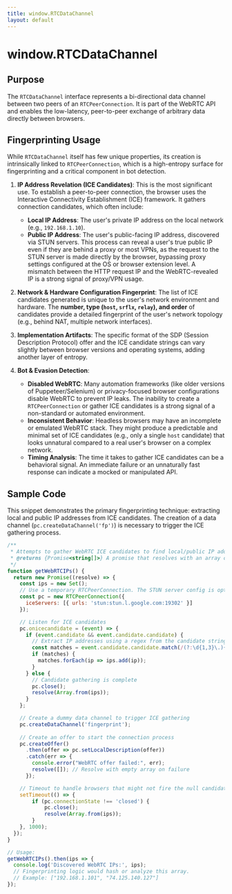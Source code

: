```yaml
---
title: window.RTCDataChannel
layout: default
---
```

# window.RTCDataChannel
## Purpose
The `RTCDataChannel` interface represents a bi-directional data channel between two peers of an `RTCPeerConnection`. It is part of the WebRTC API and enables the low-latency, peer-to-peer exchange of arbitrary data directly between browsers.

## Fingerprinting Usage
While `RTCDataChannel` itself has few unique properties, its creation is intrinsically linked to `RTCPeerConnection`, which is a high-entropy surface for fingerprinting and a critical component in bot detection.

1.  **IP Address Revelation (ICE Candidates)**: This is the most significant use. To establish a peer-to-peer connection, the browser uses the Interactive Connectivity Establishment (ICE) framework. It gathers connection candidates, which often include:
    *   **Local IP Address**: The user's private IP address on the local network (e.g., `192.168.1.10`).
    *   **Public IP Address**: The user's public-facing IP address, discovered via STUN servers.
    This process can reveal a user's true public IP even if they are behind a proxy or most VPNs, as the request to the STUN server is made directly by the browser, bypassing proxy settings configured at the OS or browser extension level. A mismatch between the HTTP request IP and the WebRTC-revealed IP is a strong signal of proxy/VPN usage.

2.  **Network & Hardware Configuration Fingerprint**: The list of ICE candidates generated is unique to the user's network environment and hardware. The **number, type (`host`, `srflx`, `relay`), and order** of candidates provide a detailed fingerprint of the user's network topology (e.g., behind NAT, multiple network interfaces).

3.  **Implementation Artifacts**: The specific format of the SDP (Session Description Protocol) offer and the ICE candidate strings can vary slightly between browser versions and operating systems, adding another layer of entropy.

4.  **Bot & Evasion Detection**:
    *   **Disabled WebRTC**: Many automation frameworks (like older versions of Puppeteer/Selenium) or privacy-focused browser configurations disable WebRTC to prevent IP leaks. The inability to create a `RTCPeerConnection` or gather ICE candidates is a strong signal of a non-standard or automated environment.
    *   **Inconsistent Behavior**: Headless browsers may have an incomplete or emulated WebRTC stack. They might produce a predictable and minimal set of ICE candidates (e.g., only a single `host` candidate) that looks unnatural compared to a real user's browser on a complex network.
    *   **Timing Analysis**: The time it takes to gather ICE candidates can be a behavioral signal. An immediate failure or an unnaturally fast response can indicate a mocked or manipulated API.

## Sample Code
This snippet demonstrates the primary fingerprinting technique: extracting local and public IP addresses from ICE candidates. The creation of a data channel (`pc.createDataChannel('fp')`) is necessary to trigger the ICE gathering process.

```javascript
/**
 * Attempts to gather WebRTC ICE candidates to find local/public IP addresses.
 * @returns {Promise<string[]>} A promise that resolves with an array of unique IP addresses found.
 */
function getWebRTCIPs() {
  return new Promise((resolve) => {
    const ips = new Set();
    // Use a temporary RTCPeerConnection. The STUN server config is optional but helps find public IPs.
    const pc = new RTCPeerConnection({
      iceServers: [{ urls: 'stun:stun.l.google.com:19302' }]
    });

    // Listen for ICE candidates
    pc.onicecandidate = (event) => {
      if (event.candidate && event.candidate.candidate) {
        // Extract IP addresses using a regex from the candidate string
        const matches = event.candidate.candidate.match(/(?:\d{1,3}\.){3}\d{1,3}/g);
        if (matches) {
          matches.forEach(ip => ips.add(ip));
        }
      } else {
        // Candidate gathering is complete
        pc.close();
        resolve(Array.from(ips));
      }
    };

    // Create a dummy data channel to trigger ICE gathering
    pc.createDataChannel('fingerprint');
    
    // Create an offer to start the connection process
    pc.createOffer()
      .then(offer => pc.setLocalDescription(offer))
      .catch(err => {
        console.error("WebRTC offer failed:", err);
        resolve([]); // Resolve with empty array on failure
      });

    // Timeout to handle browsers that might not fire the null candidate event
    setTimeout(() => {
        if (pc.connectionState !== 'closed') {
            pc.close();
            resolve(Array.from(ips));
        }
    }, 1000);
  });
}

// Usage:
getWebRTCIPs().then(ips => {
  console.log('Discovered WebRTC IPs:', ips);
  // Fingerprinting logic would hash or analyze this array.
  // Example: ["192.168.1.101", "74.125.140.127"]
});
```